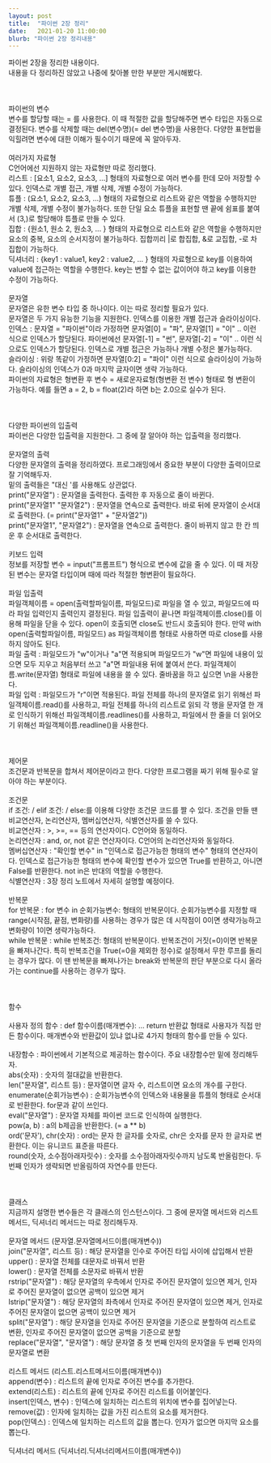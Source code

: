 ```yaml
---
layout: post
title:  "파이썬 2장 정리"
date:   2021-01-20 11:00:00
blurb: "파이썬 2장 정리내용"
---
```

파이썬 2장을 정리한 내용이다.
<br />
내용을 다 정리하진 않았고 나중에 찾아볼 만한 부분만 게시해봤다.
<br />
<br />
<br />
<br />
파이썬의 변수
<br />
변수를 할당할 때는 = 를 사용한다. 이 때 적절한 값을 할당해주면 변수 타입은 자동으로 결정된다. 변수를 삭제할 때는 del(변수명)(= del 변수명)을 사용한다. 다양한 표현법을 익힐려면 변수에 대한 이해가 필수이기 때문에 꼭 알아두자.
<br />
<br />
여러가지 자료형
<br />
C언어에선 지원하지 않는 자료형만 따로 정리했다.
<br />
리스트 : [요소1, 요소2, 요소3, ...] 형태의 자료형으로 여러 변수를 한데 모아 저장할 수 있다. 인덱스로 개별 접근, 개별 삭제, 개별 수정이 가능하다.
<br />
튜플 : (요소1, 요소2, 요소3, ...) 형태의 자료형으로 리스트와 같은 역할을 수행하지만 개별 삭제, 개별 수정이 불가능하다. 또한 단일 요소 튜플을 표현할 땐 끝에 쉼표를 붙여서 (3,)로 할당해야 튜플로 만들 수 있다.
<br />
집합 : {원소1, 원소 2, 원소3, ... } 형태의 자료형으로 리스트와 같은 역할을 수행하지만 요소의 중복, 요소의 순서지정이 불가능하다. 집합끼리 |로 합집합, &로 교집합, -로 차집합이 가능하다.
<br />
딕셔너리 : {key1 : value1, key2 : value2, ... } 형태의 자료형으로 key를 이용하여 value에 접근하는 역할을 수행한다. key는 변할 수 없는 값이어야 하고 key를 이용한 수정이 가능하다.
<br />
<br />
문자열
<br />
문자열은 유한 변수 타입 중 하나이다. 이는 따로 정리할 필요가 있다.
<br />
문자열은 두 가지 유능한 기능을 지원한다. 인덱스를 이용한 개별 접근과 슬라이싱이다.
<br />
인덱스 : 문자열 = "파이썬"이라 가정하면 문자열[0] = "파", 문자열[1] = "이" .. 이런 식으로 인덱스가 할당된다. 파이썬에선 문자열[-1] = "썬", 문자열[-2] = "이" .. 이런 식으로도 인덱스가 할당된다. 인덱스로 개별 접근은 가능하나 개별 수정은 불가능하다.
<br />
슬라이싱 : 위랑 똑같이 가정하면 문자열[0:2] = "파이" 이런 식으로 슬라이싱이 가능하다. 슬라이싱의 인덱스가 0과 마지막 글자이면 생략 가능하다.
<br />
파이썬의 자료형은 형변환 후 변수 = 새로운자료형(형변환 전 변수) 형태로 형 변환이 가능하다. 예를 들면 a = 2, b = float(2)라 하면 b는 2.0으로 실수가 된다.
<br />
<br />
<br />
<br />
다양한 파이썬의 입출력
<br />
파이썬은 다양한 입출력을 지원한다. 그 중에 잘 알아야 하는 입출력을 정리했다.
<br />
<br />
문자열의 출력
<br />
다양한 문자열의 출력을 정리하였다. 프로그래밍에서 중요한 부분이 다양한 출력이므로 잘 기억해두자.
<br />
밑의 출력들은 "대신 '를 사용해도 상관없다.
<br />
print("문자열") : 문자열을 출력한다. 출력한 후 자동으로 줄이 바뀐다.
<br />
print("문자열1" "문자열2") : 문자열을 연속으로 출력한다. 바로 뒤에 문자열이 순서대로 출력한다. (= print("문자열1" + "문자열2"))
<br />
print("문자열1", "문자열2") : 문자열을 연속으로 출력한다. 줄이 바뀌지 않고 한 칸 띄운 후 순서대로 출력한다.
<br />
<br />
키보드 입력
<br />
정보를 저장할 변수 = input("프롬프트") 형식으로 변수에 값을 줄 수 있다. 이 때 저장된 변수는 문자열 타입이며 때에 따라 적절한 형변환이 필요하다.
<br />
<br />
파일 입출력
<br />
파일객체이름 = open(출력할파일이름, 파일모드)로 파일을 열 수 있고, 파일모드에 따라 파일 입력인지 출력인지 결정된다. 파일 입출력이 끝나면 파일객체이름.close()를 이용해 파일을 닫을 수 있다. open이 호출되면 close도 반드시 호출되야 한다. 만약 with open(출력할파일이름, 파일모드) as 파일객체이름 형태로 사용하면 따로 close를 사용하지 않아도 된다.
<br />
파일 출력 : 파일모드가 "w"이거나 "a"면 적용되며 파일모드가 "w"면 파일에 내용이 있으면 모두 지우고 처음부터 쓰고 "a"면 파일내용 뒤에 붙여서 쓴다. 파일객체이름.write(문자열) 형태로 파일에 내용을 쓸 수 있다. 줄바꿈을 하고 싶으면 \n을 사용한다.
<br />
파일 입력 : 파일모드가 "r"이면 적용된다. 파일 전체를 하나의 문자열로 읽기 위해선 파일객체이름.read()를 사용하고, 파일 전체를 하나의 리스트로 읽되 각 행을 문자열 한 개로 인식하기 위해선 파일객체이름.readlines()를 사용하고, 파일에서 한 줄을 더 읽어오기 위해선 파일객체이름.readline()을 사용한다.
<br />
<br />
<br />
<br />
제어문
<br />
조건문과 반복문을 합쳐서 제어문이라고 한다. 다양한 프로그램을 짜기 위해 필수로 알아야 하는 부분이다.
<br />
<br />
조건문
<br />
if 조건: / elif 조건: / else:를 이용해 다양한 조건문 코드를 짤 수 있다. 조건을 만들 땐 비교연산자, 논리연산자, 멤버십연산자, 식별연산자를 쓸 수 있다.
<br />
비교연산자 : >, >=, == 등의 연산자이다. C언어와 동일하다.
<br />
논리연산자 : and, or, not 같은 연산자이다. C언어의 논리연산자와 동일하다.
<br />
멤버십연산자 : "확인할 변수" in "인덱스로 접근가능한 형태의 변수" 형태의 연산자이다. 인덱스로 접근가능한 형태의 변수에 확인할 변수가 있으면 True를 반환하고, 아니면 False를 반환한다. not in은 반대의 역할을 수행한다.
<br />
식별연산자 : 3장 정리 노트에서 자세히 설명할 예정이다.
<br />
<br />
반복문
<br />
for 반복문 : for 변수 in 순회가능변수: 형태의 반복문이다. 순회가능변수를 지정할 때 range(시작점, 끝점, 변화량)를 사용하는 경우가 많은 데 시작점이 0이면 생략가능하고 변화량이 1이면 생략가능하다.
<br />
while 반복문 : while 반복조건: 형태의 반복문이다. 반복조건이 거짓(=0)이면 반복문을 빠져나간다. 특히 반복조건을 True(=0을 제외한 정수)로 설정해서 무한 루프를 돌리는 경우가 많다. 이 땐 반복문을 빠져나가는 break와 반복문의 판단 부분으로 다시 올라가는 continue를 사용하는 경우가 많다.
<br />
<br />
<br />
<br />
함수
<br />
<br />
사용자 정의 함수 : def 함수이름(매개변수): ... return 반환값 형태로 사용자가 직접 만든 함수이다. 매개변수와 반환값이 있냐 없냐로 4가지 형태의 함수를 만들 수 있다.
<br />
<br />
내장함수 : 파이썬에서 기본적으로 제공하는 함수이다. 주요 내장함수만 밑에 정리해두자.
<br />
abs(숫자) : 숫자의 절대값을 반환한다.
<br />
len("문자열", 리스트 등) : 문자열이면 글자 수, 리스트이면 요소의 개수를 구한다.
<br />
enumerate(순회가능변수) : 순회가능변수의 인덱스와 내용물을 튜플의 형태로 순서대로 반환한다. for문과 같이 쓰인다.
<br />
eval("문자열") : 문자열 자체를 파이썬 코드로 인식하여 실행한다.
<br />
pow(a, b) : a의 b제곱을 반환한다. (= a ** b)
<br />
ord('문자'), chr(숫자) : ord는 문자 한 글자를 숫자로, chr은 숫자를 문자 한 글자로 변환한다. 이는 유니코드 표준을 따른다.
<br />
round(숫자, 소수점아래자릿수) : 숫자를 소수점아래자릿수까지 남도록 반올림한다. 두 번째 인자가 생략되면 반올림하여 자연수를 만든다.
<br />
<br />
<br />
<br />
클래스
<br />
지금까지 설명한 변수들은 각 클래스의 인스턴스이다. 그 중에 문자열 메서드와 리스트 메서드, 딕셔너리 메서드는 따로 정리해두자.
<br />
<br />
문자열 메서드 (문자열.문자열메서드이름(매개변수))
<br />
join("문자열", 리스트 등) : 해당 문자열을 인수로 주어진 타입 사이에 삽입해서 반환
<br />
upper() : 문자열 전체를 대문자로 바꿔서 반환
<br />
lower() : 문자열 전체를 소문자로 바꿔서 반환
<br />
rstrip("문자열") : 해당 문자열의 우측에서 인자로 주어진 문자열이 있으면 제거, 인자로 주어진 문자열이 없으면 공백이 있으면 제거
<br />
lstrip("문자열") : 해당 문자열의 좌측에서 인자로 주어진 문자열이 있으면 제거, 인자로 주어진 문자열이 없으면 공백이 있으면 제거
<br />
split("문자열") : 해당 문자열을 인자로 주어진 문자열을 기준으로 분할하여 리스트로 변환, 인자로 주어진 문자열이 없으면 공백을 기준으로 분할
<br />
replace("문자열", "문자열") : 해당 문자열 중 첫 번째 인자의 문자열을 두 번째 인자의 문자열로 변환
<br />
<br />
리스트 메서드 (리스트.리스트메서드이름(매개변수))
<br />
append(변수) : 리스트의 끝에 인자로 주어진 변수를 추가한다.
<br />
extend(리스트) : 리스트의 끝에 인자로 주어진 리스트를 이어붙인다.
<br />
insert(인덱스, 변수) : 인덱스에 일치하는 리스트의 위치에 변수를 집어넣는다.
<br />
remove(값) : 인자에 일치하는 값을 가진 리스트의 요소를 제거한다.
<br />
pop(인덱스) : 인덱스에 일치하는 리스트의 값을 뽑는다. 인자가 없으면 마지막 요소를 뽑는다.
<br />
<br />
딕셔너리 메서드 (딕셔너리.딕셔너리메서드이름(매개변수))
